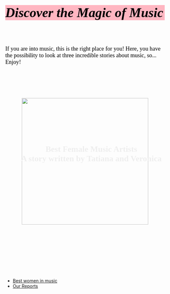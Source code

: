 <html>
<head>
<style>
h1 {
  color: black; 
  font-family: Times new Roman;
  font-size: 300%;
  font-style: italic;
  background-color: violet;
  text-align: center

}


p {
  color: black;
  font-family: calibri;
  font-size: 300%;
  text-align: center

}
</style>

</head>
<body>

<br>

<h1>Discover the Magic of Music</h1>
<br>
<br>

<p>If you are into music, this is the right place for you! Here, you have the possibility to look at three incredible stories about music, so... Enjoy!</p>

</body>
</html>
<html>
<head>

<style>
.text-overlay {
    position: relative;   
    width: 100%;  
}
h4 {
    position: absolute;
    color: #eee;
    font: bold 26px Georgia;
    padding:10px;       
    top: 100px;
    left: 10px;
    width: 100%;
}

</style>

<br>
<br>
<br>
<br>
<br>


<div align="center">
<div class="text-overlay">
<img src="https://img.freepik.com/free-photo/carefree-beautiful-girl-perform-song-singing-microphone-with-passion-playing-karaoke-standing-blue-background_1258-118069.jpg?size=626&ext=jpg&ga=GA1.2.1553036408.1687426675&semt=ais" weight="400" height="400"/>



<h4>Best Female Music Artists<br/> A story written by Tatiana and Veronica</h4>
</div>
</div>


<html>
<head>
<style>
h1 {
  color: black; 
  font-family: Times new Roman;
  font-size: 300%;
  background-color: lightpink;
  text-align: center

}
p {
  color: black;
  font-family: Times News Roman;
  font-size: 130%;
  text-align: center

}
</style>

<br>
<br>
<br>
<br>
<br>
<br>
<br>
<br>

</head>

</html>

<ul>
  <li><a href="https://veronicacopparoni.github.io/Best-women-in-music">Best women in music</a></li>
  <li><a href="https://veronicacopparoni.github.io/Reports">Our Reports</a></li>
</ul>


